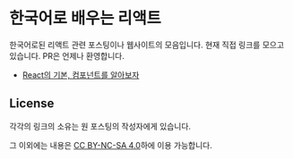# 한국어로 배우는 리액트

한국어로된 리액트 관련 포스팅이나 웹사이트의 모음입니다. 현재 직접 링크를 모으고 있습니다. PR은 언제나 환영합니다.

-   [React의 기본, 컴포넌트를 알아보자](https://medium.com/little-big-programming/react%EC%9D%98-%EA%B8%B0%EB%B3%B8-%EC%BB%B4%ED%8F%AC%EB%84%8C%ED%8A%B8%EB%A5%BC-%EC%95%8C%EC%95%84%EB%B3%B4%EC%9E%90-92c923011818#.uemkhn2ym)

## License

각각의 링크의 소유는 원 포스팅의 작성자에게 있습니다.

그 이외에는 내용은 [CC BY-NC-SA 4.0](https://creativecommons.org/licenses/by-nc-sa/4.0/)하에 이용 가능합니다.

